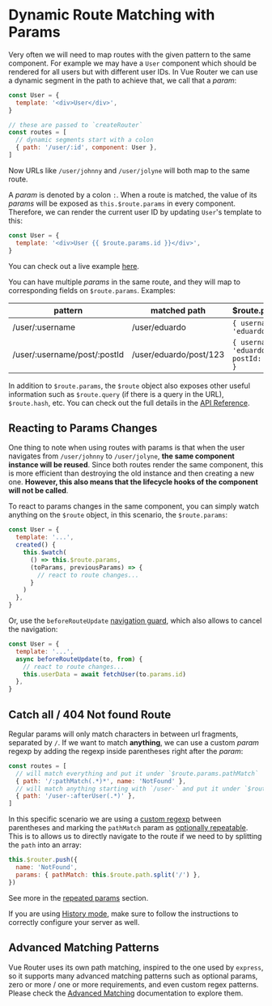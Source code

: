# Dynamic Route Matching with Params

Very often we will need to map routes with the given pattern to the same component. For example we may have a `User` component which should be rendered for all users but with different user IDs. In Vue Router we can use a dynamic segment in the path to achieve that, we call that a _param_:

```js
const User = {
  template: '<div>User</div>',
}

// these are passed to `createRouter`
const routes = [
  // dynamic segments start with a colon
  { path: '/user/:id', component: User },
]
```

Now URLs like `/user/johnny` and `/user/jolyne` will both map to the same route.

A _param_ is denoted by a colon `:`. When a route is matched, the value of its _params_ will be exposed as `this.$route.params` in every component. Therefore, we can render the current user ID by updating `User`'s template to this:

```js
const User = {
  template: '<div>User {{ $route.params.id }}</div>',
}
```

<!-- TODO: replace with codesandbox -->

You can check out a live example [here](https://jsfiddle.net/yyx990803/4xfa2f19/).

You can have multiple _params_ in the same route, and they will map to corresponding fields on `$route.params`. Examples:

| pattern                      | matched path           | \$route.params                           |
| ---------------------------- | ---------------------- | ---------------------------------------- |
| /user/:username              | /user/eduardo          | `{ username: 'eduardo' }`                |
| /user/:username/post/:postId | /user/eduardo/post/123 | `{ username: 'eduardo', postId: '123' }` |

In addition to `$route.params`, the `$route` object also exposes other useful information such as `$route.query` (if there is a query in the URL), `$route.hash`, etc. You can check out the full details in the [API Reference](../../api/#the-route-object).

## Reacting to Params Changes

One thing to note when using routes with params is that when the user navigates from `/user/johnny` to `/user/jolyne`, **the same component instance will be reused**. Since both routes render the same component, this is more efficient than destroying the old instance and then creating a new one. **However, this also means that the lifecycle hooks of the component will not be called**.

To react to params changes in the same component, you can simply watch anything on the `$route` object, in this scenario, the `$route.params`:

```js
const User = {
  template: '...',
  created() {
    this.$watch(
      () => this.$route.params,
      (toParams, previousParams) => {
        // react to route changes...
      }
    )
  },
}
```

Or, use the `beforeRouteUpdate` [navigation guard](../advanced/navigation-guards.html), which also allows to cancel the navigation:

```js
const User = {
  template: '...',
  async beforeRouteUpdate(to, from) {
    // react to route changes...
    this.userData = await fetchUser(to.params.id)
  },
}
```

## Catch all / 404 Not found Route

Regular params will only match characters in between url fragments, separated by `/`. If we want to match **anything**, we can use a custom _param_ regexp by adding the regexp inside parentheses right after the _param_:

```js
const routes = [
  // will match everything and put it under `$route.params.pathMatch`
  { path: '/:pathMatch(.*)*', name: 'NotFound' },
  // will match anything starting with `/user-` and put it under `$route.params.afterUser`
  { path: '/user-:afterUser(.*)' },
]
```

In this specific scenario we are using a [custom regexp](/guide/advanced/path-matching.md#custom-regexp) between parentheses and marking the `pathMatch` param as [optionally repeatable](/guide/advanced/path-matching.md#zero-or-more). This is to allows us to directly navigate to the route if we need to by splitting the `path` into an array:

```js
this.$router.push({
  name: 'NotFound',
  params: { pathMatch: this.$route.path.split('/') },
})
```

See more in the [repeated params](/guide/advanced/path-matching.md#zero-or-more) section.

If you are using [History mode](./history-mode.md), make sure to follow the instructions to correctly configure your server as well.

## Advanced Matching Patterns

Vue Router uses its own path matching, inspired to the one used by `express`, so it supports many advanced matching patterns such as optional params, zero or more / one or more requirements, and even custom regex patterns. Please check the [Advanced Matching](../advanced/advanced-matching.md) documentation to explore them.
